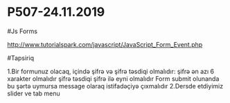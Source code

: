 # P507-24.11.2019

#Js Forms

http://www.tutorialspark.com/javascript/JavaScript_Form_Event.php

#Tapsiriq

1.Bir formunuz olacaq, içində şifrə və şifrə təsdiqi olmalıdır: 
şifrə ən azı 6 xarakter olmalıdır şifrə təsdiqi şifrə ilə eyni olmalıdır Form submit olunanda bu şərtə uymursa message olaraq istifadəçiyə çıxmalıdır
2.Dersde etdiyimiz slider ve tab menu
